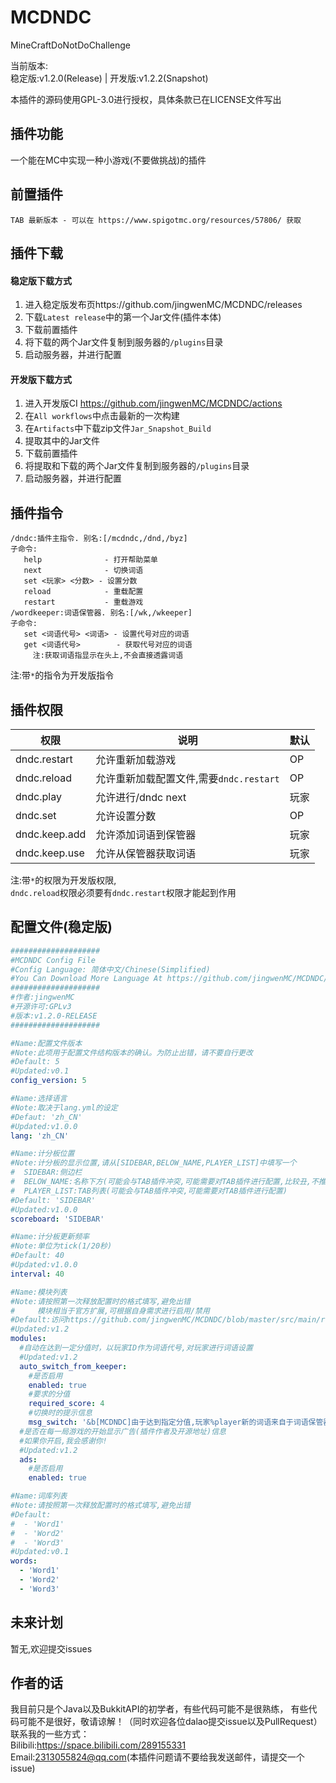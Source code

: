 # MCDNDC
MineCraftDoNotDoChallenge  
  
当前版本:  
稳定版:v1.2.0(Release)    |   开发版:v1.2.2(Snapshot)  

本插件的源码使用GPL-3.0进行授权，具体条款已在LICENSE文件写出  

## 插件功能
一个能在MC中实现一种小游戏(不要做挑战)的插件

## 前置插件
```
TAB 最新版本 - 可以在 https://www.spigotmc.org/resources/57806/ 获取
```

## 插件下载
#### 稳定版下载方式
1. 进入稳定版发布页https://github.com/jingwenMC/MCDNDC/releases  
2. 下载`Latest release`中的第一个Jar文件(插件本体)  
3. 下载前置插件  
4. 将下载的两个Jar文件复制到服务器的`/plugins`目录  
5. 启动服务器，并进行配置
#### 开发版下载方式
1. 进入开发版CI https://github.com/jingwenMC/MCDNDC/actions
2. 在`All workflows`中点击最新的一次构建
3. 在`Artifacts`中下载zip文件`Jar_Snapshot_Build`
4. 提取其中的Jar文件
5. 下载前置插件
6. 将提取和下载的两个Jar文件复制到服务器的`/plugins`目录
7. 启动服务器，并进行配置
## 插件指令
```text
/dndc:插件主指令. 别名:[/mcdndc,/dnd,/byz]
子命令:
   help              - 打开帮助菜单
   next              - 切换词语
   set <玩家> <分数> - 设置分数
   reload            - 重载配置
   restart           - 重载游戏
/wordkeeper:词语保管器. 别名:[/wk,/wkeeper]
子命令:
   set <词语代号> <词语> - 设置代号对应的词语
   get <词语代号>        - 获取代号对应的词语
     注:获取词语指显示在头上,不会直接透露词语
```
注:带`*`的指令为开发版指令 

## 插件权限

权限 | 说明 | 默认
----|----|----
dndc.restart      | 允许重新加载游戏     |OP
dndc.reload       | 允许重新加载配置文件,需要`dndc.restart` |OP
dndc.play         | 允许进行/dndc next   |玩家
dndc.set          | 允许设置分数         |OP
dndc.keep.add     | 允许添加词语到保管器 |玩家
dndc.keep.use     | 允许从保管器获取词语 |玩家
注:带`*`的权限为开发版权限,  
`dndc.reload`权限必须要有`dndc.restart`权限才能起到作用


## 配置文件(稳定版)
```yaml
####################
#MCDNDC Config File
#Config Language: 简体中文/Chinese(Simplified)
#You Can Download More Language At https://github.com/jingwenMC/MCDNDC/tree/master/langs
####################
#作者:jingwenMC
#开源许可:GPLv3
#版本:v1.2.0-RELEASE
####################

#Name:配置文件版本
#Note:此项用于配置文件结构版本的确认。为防止出错，请不要自行更改
#Default: 5
#Updated:v0.1
config_version: 5

#Name:选择语言
#Note:取决于lang.yml的设定
#Defaut: 'zh_CN'
#Updated:v1.0.0
lang: 'zh_CN'

#Name:计分板位置
#Note:计分板的显示位置,请从[SIDEBAR,BELOW_NAME,PLAYER_LIST]中填写一个
#  SIDEBAR:侧边栏
#  BELOW_NAME:名称下方(可能会与TAB插件冲突,可能需要对TAB插件进行配置,比较丑,不推荐)
#  PLAYER_LIST:TAB列表(可能会与TAB插件冲突,可能需要对TAB插件进行配置)
#Default: 'SIDEBAR'
#Updated:v1.0.0
scoreboard: 'SIDEBAR'

#Name:计分板更新频率
#Note:单位为tick(1/20秒)
#Default: 40
#Updated:v1.0.0
interval: 40

#Name:模块列表
#Note:请按照第一次释放配置时的格式填写,避免出错
#     模块相当于官方扩展,可根据自身需求进行启用/禁用
#Default:访问https://github.com/jingwenMC/MCDNDC/blob/master/src/main/resources/config.yml
#Updated:v1.2
modules:
  #自动在达到一定分值时，以玩家ID作为词语代号,对玩家进行词语设置
  #Updated:v1.2
  auto_switch_from_keeper:
    #是否启用
    enabled: true
    #要求的分值
    required_score: 4
    #切换时的提示信息
    msg_switch: '&b[MCDNDC]由于达到指定分值,玩家%player新的词语来自于词语保管器.'
  #是否在每一局游戏的开始显示广告(插件作者及开源地址)信息
  #如果你开启,我会感谢你!
  #Updated:v1.2
  ads:
    #是否启用
    enabled: true

#Name:词库列表
#Note:请按照第一次释放配置时的格式填写,避免出错
#Default:
#  - 'Word1'
#  - 'Word2'
#  - 'Word3'
#Updated:v0.1
words:
  - 'Word1'
  - 'Word2'
  - 'Word3'
```

## 未来计划
暂无,欢迎提交issues

## 作者的话
我目前只是个Java以及BukkitAPI的初学者，有些代码可能不是很熟练，
有些代码可能不是很好，敬请谅解！（同时欢迎各位dalao提交issue以及PullRequest）  
联系我的一些方式：  
Bilibili:https://space.bilibili.com/289155331  
Email:2313055824@qq.com(本插件问题请不要给我发送邮件，请提交一个issue)  